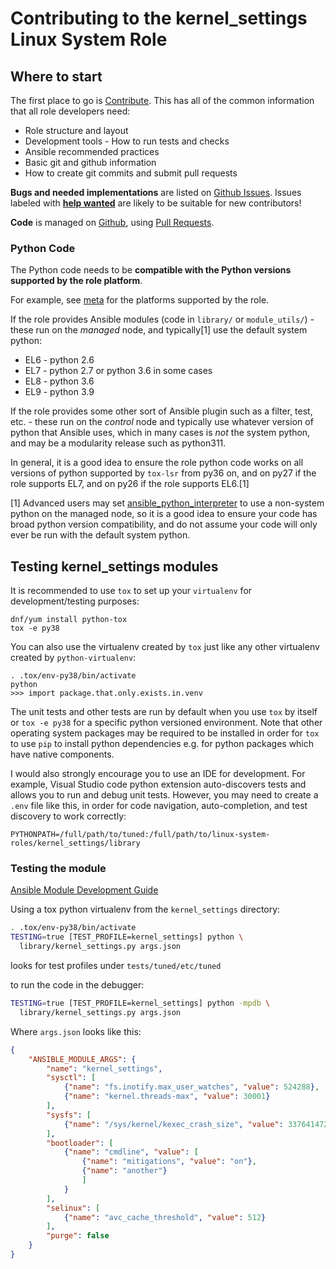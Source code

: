 Contributing to the kernel_settings Linux System Role
=====================================================

Where to start
--------------

The first place to go is [Contribute](https://linux-system-roles.github.io/contribute.html).
This has all of the common information that all role developers need:

* Role structure and layout
* Development tools - How to run tests and checks
* Ansible recommended practices
* Basic git and github information
* How to create git commits and submit pull requests

**Bugs and needed implementations** are listed on
[Github Issues](https://github.com/linux-system-roles/kernel_settings/issues).
Issues labeled with
[**help wanted**](https://github.com/linux-system-roles/kernel_settings/issues?q=is%3Aissue+is%3Aopen+label%3A%22help+wanted%22)
are likely to be suitable for new contributors!

**Code** is managed on [Github](https://github.com/linux-system-roles/kernel_settings), using
[Pull Requests](https://help.github.com/en/github/collaborating-with-issues-and-pull-requests/about-pull-requests).

### Python Code

The Python code needs to be **compatible with the Python versions supported by
the role platform**.

For example, see [meta](https://github.com/linux-system-roles/kernel_settings/blob/main/meta/main.yml)
for the platforms supported by the role.

If the role provides Ansible modules (code in `library/` or `module_utils/`) -
these run on the *managed* node, and typically[1] use the default system python:

* EL6 - python 2.6
* EL7 - python 2.7 or python 3.6 in some cases
* EL8 - python 3.6
* EL9 - python 3.9

If the role provides some other sort of Ansible plugin such as a filter, test,
etc. - these run on the *control* node and typically use whatever version of
python that Ansible uses, which in many cases is *not* the system python, and
may be a modularity release such as python311.

In general, it is a good idea to ensure the role python code works on all
versions of python supported by `tox-lsr` from py36 on, and on py27 if the role
supports EL7, and on py26 if the role supports EL6.[1]

[1] Advanced users may set
[ansible_python_interpreter](https://docs.ansible.com/ansible/latest/reference_appendices/special_variables.html#term-ansible_python_interpreter)
to use a non-system python on the managed node, so it is a good idea to ensure
your code has broad python version compatibility, and do not assume your code
will only ever be run with the default system python.

Testing kernel_settings modules
-------------------------------

It is recommended to use `tox` to set up your `virtualenv` for
development/testing purposes:

```
dnf/yum install python-tox
tox -e py38
```

You can also use the virtualenv created by `tox` just like any
other virtualenv created by `python-virtualenv`:

```
. .tox/env-py38/bin/activate
python
>>> import package.that.only.exists.in.venv
```

The unit tests and other tests are run by default when you use `tox` by itself
or `tox -e py38` for a specific python versioned environment.  Note that other
operating system packages may be required to be installed in order for `tox`
to use `pip` to install python dependencies e.g. for python packages which
have native components.

I would also strongly encourage you to use an IDE for development. For example,
Visual Studio code python extension auto-discovers tests and allows you to
run and debug unit tests.  However, you may need to create a `.env` file like
this, in order for code navigation, auto-completion, and test discovery to
work correctly:

```
PYTHONPATH=/full/path/to/tuned:/full/path/to/linux-system-roles/kernel_settings/library
```

### Testing the module

[Ansible Module Development Guide](https://docs.ansible.com/ansible/latest/dev_guide/developing_modules_general.html)

Using a tox python virtualenv from the `kernel_settings` directory:

```bash
. .tox/env-py38/bin/activate
TESTING=true [TEST_PROFILE=kernel_settings] python \
  library/kernel_settings.py args.json
```

looks for test profiles under `tests/tuned/etc/tuned`

to run the code in the debugger:

```bash
TESTING=true [TEST_PROFILE=kernel_settings] python -mpdb \
  library/kernel_settings.py args.json
```

Where `args.json` looks like this:

```json
{
    "ANSIBLE_MODULE_ARGS": {
        "name": "kernel_settings",
        "sysctl": [
            {"name": "fs.inotify.max_user_watches", "value": 524288},
            {"name": "kernel.threads-max", "value": 30001}
        ],
        "sysfs": [
            {"name": "/sys/kernel/kexec_crash_size", "value": 337641472}
        ],
        "bootloader": [
            {"name": "cmdline", "value": [
                {"name": "mitigations", "value": "on"},
                {"name": "another"}
                ]
            }
        ],
        "selinux": [
            {"name": "avc_cache_threshold", "value": 512}
        ],
        "purge": false
    }
}
```
